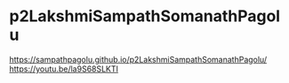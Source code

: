 # p2LakshmiSampathSomanathPagolu
https://sampathpagolu.github.io/p2LakshmiSampathSomanathPagolu/
https://youtu.be/la9S68SLKTI
